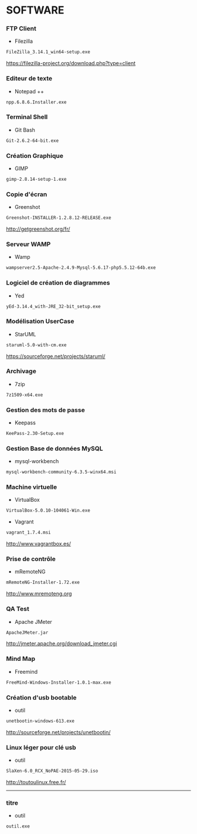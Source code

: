 # SOFTWARE

### FTP Client
* Filezilla
```sh
FileZilla_3.14.1_win64-setup.exe
```
https://filezilla-project.org/download.php?type=client

### Editeur de texte
* Notepad ++
```sh
npp.6.8.6.Installer.exe
```
### Terminal Shell
* Git Bash
```sh
Git-2.6.2-64-bit.exe
```

### Création Graphique
* GIMP
```sh
gimp-2.8.14-setup-1.exe
```

### Copie d'écran
* Greenshot
```sh
Greenshot-INSTALLER-1.2.8.12-RELEASE.exe
```
http://getgreenshot.org/fr/

### Serveur WAMP
* Wamp
```sh
wampserver2.5-Apache-2.4.9-Mysql-5.6.17-php5.5.12-64b.exe
```

### Logiciel de création de diagrammes
* Yed
```sh
yEd-3.14.4_with-JRE_32-bit_setup.exe
```

### Modélisation UserCase
* StarUML
```sh
staruml-5.0-with-cm.exe
```
https://sourceforge.net/projects/staruml/

### Archivage
* 7zip
```sh
7z1509-x64.exe
```

### Gestion des mots de passe
* Keepass
```sh
KeePass-2.30-Setup.exe
```

### Gestion Base de données MySQL
* mysql-workbench
```sh
mysql-workbench-community-6.3.5-winx64.msi
```

### Machine virtuelle
* VirtualBox
```sh
VirtualBox-5.0.10-104061-Win.exe
```
* Vagrant
```sh
vagrant_1.7.4.msi
```
http://www.vagrantbox.es/

### Prise de contrôle
* mRemoteNG 
```sh
mRemoteNG-Installer-1.72.exe
```
http://www.mremoteng.org

### QA Test 
* Apache JMeter
```sh
ApacheJMeter.jar
```
http://jmeter.apache.org/download_jmeter.cgi

### Mind Map
* Freemind
```sh
FreeMind-Windows-Installer-1.0.1-max.exe
```

### Création d'usb bootable
* outil
```sh
unetbootin-windows-613.exe
```
http://sourceforge.net/projects/unetbootin/

### Linux léger pour clé usb
* outil
```sh
SlaXen-6.0_RCX_NoPAE-2015-05-29.iso
```
http://toutoulinux.free.fr/

----

### titre
* outil
```sh
outil.exe
```
